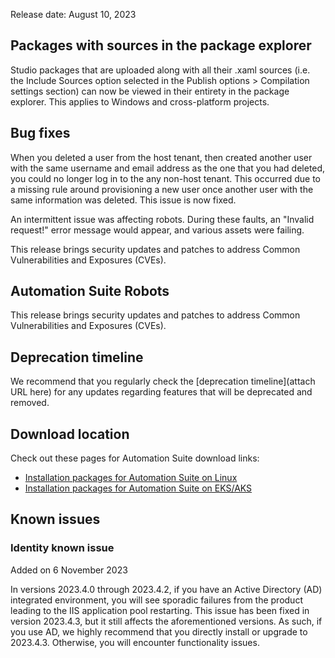 Release date: August 10, 2023

## Packages with sources in the package explorer

Studio packages that are uploaded along with all their .xaml sources (i.e. the Include Sources option selected in the Publish options > Compilation settings section) can now be viewed in their entirety in the package explorer. This applies to Windows and cross-platform projects.

## Bug fixes

When you deleted a user from the host tenant, then created another user with the same username and email address as the one that you had deleted, you could no longer log in to the any non-host tenant. This occurred due to a missing rule around provisioning a new user once another user with the same information was deleted. This issue is now fixed.

An intermittent issue was affecting robots. During these faults, an "Invalid request!" error message would appear, and various assets were failing.

This release brings security updates and patches to address Common Vulnerabilities and Exposures (CVEs).

## Automation Suite Robots

This release brings security updates and patches to address Common Vulnerabilities and Exposures (CVEs).

## Deprecation timeline

We recommend that you regularly check the [deprecation timeline](attach URL here) for any updates regarding features that will be deprecated and removed.

## Download location

Check out these pages for Automation Suite download links:

- [Installation packages for Automation Suite on Linux](URL)
- [Installation packages for Automation Suite on EKS/AKS](URL)

## Known issues

### Identity known issue

Added on 6 November 2023

In versions 2023.4.0 through 2023.4.2, if you have an Active Directory (AD) integrated environment, you will see sporadic failures from the product leading to the IIS application pool restarting. This issue has been fixed in version 2023.4.3, but it still affects the aforementioned versions. As such, if you use AD, we highly recommend that you directly install or upgrade to 2023.4.3. Otherwise, you will encounter functionality issues.
